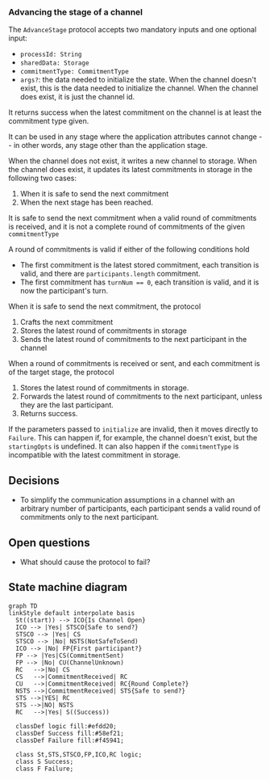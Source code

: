 ### Advancing the stage of a channel

The `AdvanceStage` protocol accepts two mandatory inputs and one optional input:

- `processId: String`
- `sharedData: Storage`
- `commitmentType: CommitmentType`
- `args?`: the data needed to initialize the state. When the channel doesn't exist, this is the data needed to initialize the channel. When the channel does exist, it is just the channel id.

It returns success when the latest commitment on the channel is at least the commitment type given.

It can be used in any stage where the application attributes cannot change -- in other words, any stage other than the application stage.

When the channel does not exist, it writes a new channel to storage. When the channel does exist, it updates its latest commitments in storage in the following two cases:

1. When it is safe to send the next commitment
2. When the next stage has been reached.

It is safe to send the next commitment when a valid round of commitments is received, and it is not a complete round of commitments of the given `commitmentType`

A round of commitments is valid if either of the following conditions hold

- The first commitment is the latest stored commitment, each transition is valid, and there are `participants.length` commitment.
- The first commitment has `turnNum == 0`, each transition is valid, and it is now the participant's turn.

When it is safe to send the next commitment, the protocol

1. Crafts the next commitment
2. Stores the latest round of commitments in storage
3. Sends the latest round of commitments to the next participant in the channel

When a round of commitments is received or sent, and each commitment is of the target stage, the protocol

1. Stores the latest round of commitments in storage.
2. Forwards the latest round of commitments to the next participant, unless they are the last participant.
3. Returns success.

If the parameters passed to `initialize` are invalid, then it moves directly to `Failure`.
This can happen if, for example, the channel doesn't exist, but the `startingOpts` is undefined.
It can also happen if the `commitmentType` is incompatible with the latest commitment in storage.

## Decisions

- To simplify the communication assumptions in a channel with an arbitrary number of participants, each participant sends a valid round of commitments only to the next participant.

## Open questions

- What should cause the protocol to fail?

## State machine diagram

```mermaid
graph TD
linkStyle default interpolate basis
  St((start)) --> ICO{Is Channel Open}
  ICO --> |Yes| STSCO{Safe to send?}
  STSCO --> |Yes| CS
  STSCO --> |No| NSTS(NotSafeToSend)
  ICO --> |No| FP{First participant?}
  FP --> |Yes|CS(CommitmentSent)
  FP --> |No| CU(ChannelUnknown)
  RC   -->|No| CS
  CS   -->|CommitmentReceived| RC
  CU   -->|CommitmentReceived| RC{Round Complete?}
  NSTS -->|CommitmentReceived| STS{Safe to send?}
  STS -->|YES| RC
  STS -->|NO| NSTS
  RC   -->|Yes| S((Success))

  classDef logic fill:#efdd20;
  classDef Success fill:#58ef21;
  classDef Failure fill:#f45941;

  class St,STS,STSCO,FP,ICO,RC logic;
  class S Success;
  class F Failure;
```
